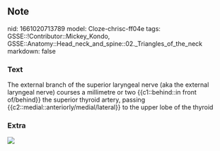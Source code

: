 ## Note
nid: 1661020713789
model: Cloze-chrisc-ff04e
tags: GSSE::!Contributor::Mickey_Kondo, GSSE::Anatomy::Head_neck_and_spine::02._Triangles_of_the_neck
markdown: false

### Text
The external branch of the superior laryngeal nerve (aka the external laryngeal nerve) courses a millimetre or two {{c1::behind::in front of/behind}} the superior thyroid artery, passing {{c2::medial::anteriorly/medial/lateral}} to the upper lobe of the thyroid

### Extra
<img src="thyroid-final-part-1-39-638.jpg">
